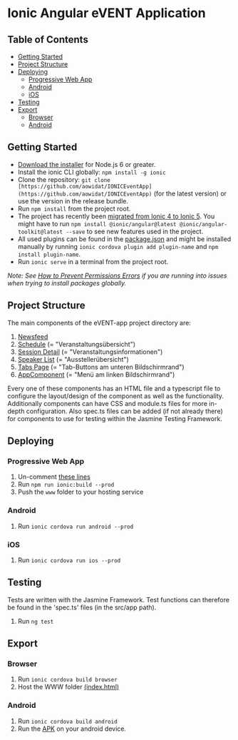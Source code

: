 # Ionic Angular eVENT Application


## Table of Contents
- [Getting Started](#getting-started)
- [Project Structure](#project-structure)
- [Deploying](#deploying)
  - [Progressive Web App](#progressive-web-app)
  - [Android](#android)
  - [iOS](#ios)
- [Testing](#testing)
- [Export](#export)
  - [Browser](#browser)
  - [Android](#android)


## Getting Started

* [Download the installer](https://nodejs.org/) for Node.js 6 or greater.
* Install the ionic CLI globally: `npm install -g ionic`
* Clone the repository: `git clone [https://github.com/aowidat/IONICEventApp](https://github.com/aowidat/IONICEventApp)` (for the latest version) or use the version in the release bundle.
* Run `npm install` from the project root.
* The project has recently been [migrated  from Ionic 4 to Ionic 5](https://ionicframework.com/docs/building/migration). You might have to run `npm install @ionic/angular@latest @ionic/angular-toolkit@latest --save` to see new features used in the project.
* All used plugins can be found in the [package.json](package.json) and might be installed manually by running `ionic cordova plugin add plugin-name` and `npm install plugin-name`.
* Run `ionic serve` in a terminal from the project root.

_Note: See [How to Prevent Permissions Errors](https://docs.npmjs.com/getting-started/fixing-npm-permissions) if you are running into issues when trying to install packages globally._


## Project Structure

The main components of the eVENT-app project directory are:

1. [Newsfeed](src/app/pages/newsfeed)
2. [Schedule](src/app/pages/schedule) (= "Veranstaltungsübersicht")
3. [Session Detail](src/app/pages/session-detail) (= "Veranstaltungsinformationen")
4. [Speaker List](src/app/pages/speaker-list) (= "Ausstellerübersicht")
5. [Tabs Page](src/app/pages/tabs-page) (= "Tab-Buttons am unteren Bildschirmrand")
6. [AppComponent](src/app) (= "Menü am linken Bildschirmrand")

Every one of these components has an HTML file and a typescript file to configure the layout/design of the component as well as the functionality. Additionally components can have CSS and module.ts files for more in-depth configuration. Also spec.ts files can be added (if not already there) for components to use for testing within the Jasmine Testing Framework.


## Deploying

### Progressive Web App

1. Un-comment [these lines](https://github.com/ionic-team/ionic2-app-base/blob/master/src/index.html#L21)
2. Run `npm run ionic:build --prod`
3. Push the `www` folder to your hosting service

### Android

1. Run `ionic cordova run android --prod`

### iOS

1. Run `ionic cordova run ios --prod`


## Testing

Tests are written with the Jasmine Framework.
Test functions can therefore be found in the 'spec.ts' files (in the src/app path).
1. Run `ng test`


## Export

### Browser

1. Run `ionic cordova build browser`
2. Host the WWW folder [(index.html)](www\index.html)

### Android

1. Run `ionic cordova build android`
2. Run the [APK](platforms\android\app\build\outputs\apk\debug\app-debug.apk) on your android device.
